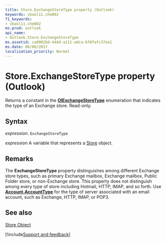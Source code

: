 ```yaml
---
title: Store.ExchangeStoreType property (Outlook)
keywords: vbaol11.chm802
f1_keywords:
- vbaol11.chm802
ms.prod: outlook
api_name:
- Outlook.Store.ExchangeStoreType
ms.assetid: ca6002bd-444d-a111-adca-6f8fafc37ea1
ms.date: 06/08/2017
localization_priority: Normal
---
```



# Store.ExchangeStoreType property (Outlook)

Returns a constant in the  **[OlExchangeStoreType](Outlook.OlExchangeStoreType.md)** enumeration that indicates the type of an Exchange store. Read-only.


## Syntax

_expression_. `ExchangeStoreType`

_expression_ A variable that represents a [Store](Outlook.Store.md) object.


## Remarks

The **ExchangeStoreType** property distinguishes among different Exchange store types, such as primary Exchange mailbox, Exchange mailbox, Public Folder store, or non-Exchange store. This property does not distinguish among every type of store including Hotmail, HTTP, IMAP, and so forth. Use **[Account.AccountType](Outlook.Account.AccountType.md)** for the type of server associated with an email account, such as Exchange, HTTP, IMAP, or POP3.


## See also


[Store Object](Outlook.Store.md)

[!include[Support and feedback](~/includes/feedback-boilerplate.md)]